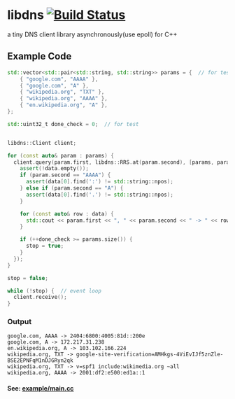 # libdns [![Build Status](https://app.travis-ci.com/lccxz/libdns.svg?branch=main)](https://app.travis-ci.com/lccxz/libdns)
a tiny DNS client library asynchronously(use epoll) for C++

## Example Code
```C++
std::vector<std::pair<std::string, std::string>> params = {  // for test
    { "google.com", "AAAA" },
    { "google.com", "A" },
    { "wikipedia.org", "TXT" },
    { "wikipedia.org", "AAAA" },
    { "en.wikipedia.org", "A" },
};

std::uint32_t done_check = 0;  // for test


libdns::Client client;

for (const auto& param : params) {
  client.query(param.first, libdns::RRS.at(param.second), [params, param, &done_check](std::vector<std::string> data) {
    assert(!data.empty());
    if (param.second == "AAAA") {
      assert(data[0].find(':') != std::string::npos);
    } else if (param.second == "A") {
      assert(data[0].find('.') != std::string::npos);
    }

    for (const auto& row : data) {
      std::cout << param.first << ", " << param.second << " -> " << row << '\n';
    }

    if (++done_check >= params.size()) {
      stop = true;
    }
  });
}

stop = false;

while (!stop) {  // event loop
  client.receive();
}
```

### Output
```
google.com, AAAA -> 2404:6800:4005:81d::200e
google.com, A -> 172.217.31.238
en.wikipedia.org, A -> 103.102.166.224
wikipedia.org, TXT -> google-site-verification=AMHkgs-4ViEvIJf5znZle-BSE2EPNFqM1nDJGRyn2qk
wikipedia.org, TXT -> v=spf1 include:wikimedia.org ~all
wikipedia.org, AAAA -> 2001:df2:e500:ed1a::1
```

#### See: [example/main.cc](https://github.com/lccxz/libdns/blob/main/example/main.cc)
